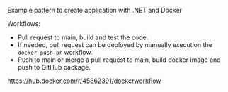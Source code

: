Example pattern to create application with .NET and Docker

Workflows:

- Pull request to main, build and test the code.
- If needed, pull request can be deployed by manually execution the `docker-push-pr` workflow.
- Push to main or merge a pull request to main, build docker image and push to GitHub package.

https://hub.docker.com/r/45862391/dockerworkflow
